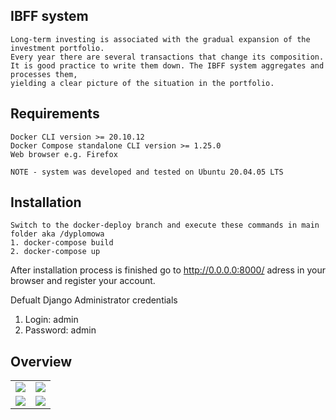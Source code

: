 ## IBFF system
    Long-term investing is associated with the gradual expansion of the investment portfolio.
    Every year there are several transactions that change its composition.
    It is good practice to write them down. The IBFF system aggregates and processes them,
    yielding a clear picture of the situation in the portfolio.

## Requirements
    Docker CLI version >= 20.10.12
    Docker Compose standalone CLI version >= 1.25.0
    Web browser e.g. Firefox
`NOTE - system was developed and tested on Ubuntu 20.04.05 LTS`

## Installation
    Switch to the docker-deploy branch and execute these commands in main folder aka /dyplomowa
    1. docker-compose build
    2. docker-compose up
After installation process is finished go to http://0.0.0.0:8000/ adress in your browser and register your account.

Defualt Django Administrator credentials
1. Login: admin
2. Password: admin

## Overview
|                          |                          |
---------------------------|---------------------------
![](https://i.imgur.com/X1w5APT.png)  |  ![](https://i.imgur.com/w0YK4M6.png)
![](https://i.imgur.com/VAl1Nuj.png)  |  ![](https://i.imgur.com/0IkffJn.png)


